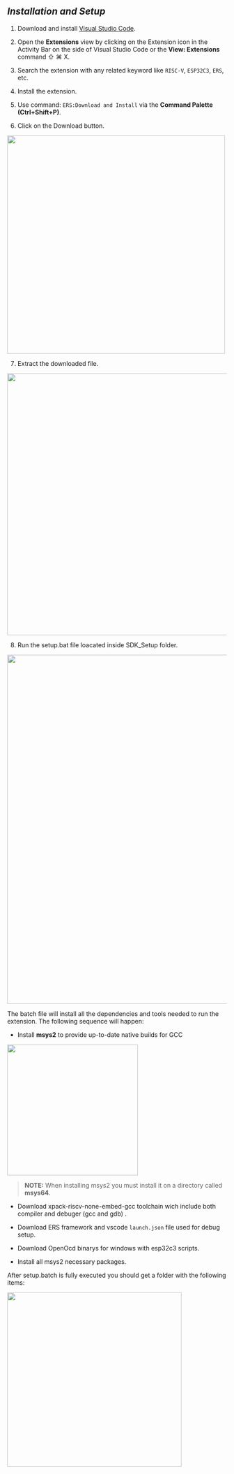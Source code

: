## *Installation and Setup*

 1.  Download and install  [Visual Studio Code](https://code.visualstudio.com/).
    
 2.  Open the  **Extensions**  view by clicking on the Extension icon in the Activity Bar on the side of Visual Studio Code or the  **View: Extensions**  command  ⇧  ⌘  X.
    
 3.  Search the extension with any related keyword like  `RISC-V`,  `ESP32C3`,  `ERS`, etc.
    
 4.  Install the extension.
    
 5. Use command: `ERS:Download and Install` via the **Command Palette (Ctrl+Shift+P)**.

 6. Click on the Download button.

<img src="https://user-images.githubusercontent.com/35406517/182345552-572e06ce-4697-42ab-831a-a026a9efc5b3.png" width="500">

 7. Extract the downloaded file.

<img src="https://user-images.githubusercontent.com/35406517/182346586-af0a5db1-9430-41cc-9e2d-f1bb7d3a4fc7.png" width="600">

 8. Run the setup.bat file loacated inside SDK_Setup folder.
 
 <img src="https://user-images.githubusercontent.com/35406517/182347231-ce0b7dc8-6b86-4a28-ad75-29d474e9a4f4.png" width="800"> 
 
 The batch file will install all the dependencies and tools needed to run the extension. The following sequence will happen:

 - Install **msys2** to provide up-to-date native builds for GCC
  <img src="https://user-images.githubusercontent.com/35406517/182353294-034fccc6-5bcb-446c-b177-7f94db6a81f2.png" width="300">
  
  
  > **NOTE:**  When installing msys2 you must install it on a directory called **msys64**.

 - Download xpack-riscv-none-embed-gcc toolchain wich include both compiler and debuger (gcc and gdb) .
 
 - Download ERS framework and vscode `launch.json` file used for debug setup.

 - Download OpenOcd binarys for windows with esp32c3 scripts.

 - Install all msys2 necessary packages.

After setup.batch is fully executed you should get a folder with the following items:

<img src="https://user-images.githubusercontent.com/35406517/182357478-ca6efcd6-780c-4d27-8528-94e6d4f1b35d.png" width="400">



